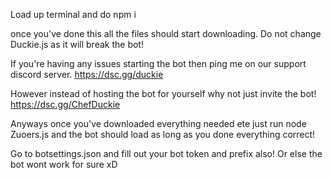 Load up terminal and do npm i 

once you've done this all the files should start downloading. 
Do not change Duckie.js as it will break the bot!

If you're having any issues starting the bot then ping me on our support discord server. https://dsc.gg/duckie

However instead of hosting the bot for yourself why not just invite the bot! https://dsc.gg/ChefDuckie

Anyways once you've downloaded everything needed ete just run node Zuoers.js and the bot should load as long as you done everything correct!

Go to botsettings.json and fill out your bot token and prefix also! Or else the bot wont work for sure xD

